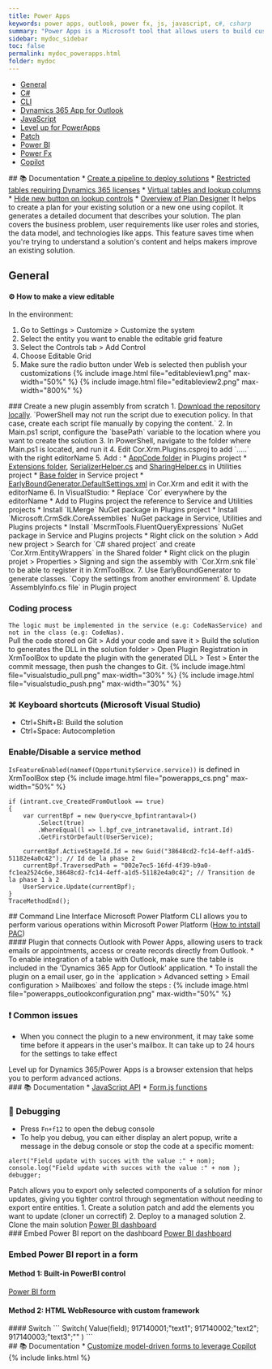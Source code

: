 ```yaml
---
title: Power Apps
keywords: power apps, outlook, power fx, js, javascript, c#, csharp
summary: "Power Apps is a Microsoft tool that allows users to build custom applications, simplify business processes, and enhance productivity across an organization. It connects to various data sources, enabling real-time data interaction and app development without extensive coding"
sidebar: mydoc_sidebar
toc: false
permalink: mydoc_powerapps.html
folder: mydoc
---
```


<ul id="profileTabs" class="nav nav-tabs">
    <li class="active"><a class="noCrossRef" href="#general" data-toggle="tab">General</a></li>
    <li><a class="noCrossRef" href="#csharp" data-toggle="tab">C#</a></li>
    <li><a class="noCrossRef" href="#cli" data-toggle="tab">CLI</a></li>
    <li><a class="noCrossRef" href="#dynamics-app-outlook" data-toggle="tab">Dynamics 365 App for Outlook</a></li>
    <li><a class="noCrossRef" href="#javascript" data-toggle="tab">JavaScript</a></li>
    <li><a class="noCrossRef" href="#levelup" data-toggle="tab">Level up for PowerApps</a></li>
    <li><a class="noCrossRef" href="#patch" data-toggle="tab">Patch</a></li>
    <li><a class="noCrossRef" href="#power-bi" data-toggle="tab">Power BI</a></li>
    <li><a class="noCrossRef" href="#power-fx" data-toggle="tab">Power Fx</a></li>
    <li><a class="noCrossRef" href="#copilot" data-toggle="tab">Copilot</a></li>
</ul>
  <div class="tab-content">
<div role="tabpanel" class="tab-pane active" id="general" markdown="1">
## 📚 Documentation
* <a href="https://learn.microsoft.com/en-us/power-platform/alm/custom-host-pipelines" target="_blank" rel="noopener noreferrer">Create a pipeline to deploy solutions</a>
* <a href="https://learn.microsoft.com/en-us/power-apps/maker/data-platform/data-platform-restricted-entities" target="_blank" rel="noopener noreferrer">Restricted tables requiring Dynamics 365 licenses</a>
* <a href="https://mattruma.com/adventures-with-dataverse-virtual-tables-and-look-up-columns/?utm_source=substack&utm_medium=email" target="_blank" rel="noopener noreferrer">Virtual tables and lookup columns</a>
* <a href="https://orby.com.au/hide-new-button-on-lookup-controls-in-model-driven-apps-2/" target="_blank" rel="noopener noreferrer">Hide new button on lookup controls</a>
* <a href="https://learn.microsoft.com/en-us/power-apps/maker/plan-designer/plan-designer" target="_blank" rel="noopener noreferrer">Overview of Plan Designer</a>  
It helps to create a plan for your existing solution or a new one using copilot. It generates a detailed document that describes your solution. The plan covers the business problem, user requirements like user roles and stories, the data model, and technologies like apps. This feature saves time when you're trying to understand a solution's content and helps makers improve an existing solution.

## General
#### ⚙️ How to make a view editable
In the environment:
1. Go to Settings > Customize > Customize the system
2. Select the entity you want to enable the editable grid feature
3. Select the Controls tab > Add Control
4. Choose Editable Grid
5. Make sure the radio button under Web is selected then publish your customizations
{% include image.html file="editableview1.png" max-width="50%" %}
{% include image.html file="editableview2.png" max-width="800%" %}
</div>

<div role="tabpanel" class="tab-pane" id="csharp" markdown="1">
### Create a new plugin assembly from scratch
1. <a href="https://github.com/gedeontofidji/PowerShell/tree/main/CreateDynamicsPlugin" target="_blank" rel="noopener noreferrer">Download the repository locally</a>. `PowerShell may not run the script due to execution policy. In that case, create each script file manually by copying the content.`
2. In Main.ps1 script, configure the `basePath` variable to the location where you want to create the solution
3. In PowerShell, navigate to the folder where Main.ps1 is located, and run it
4. Edit Cor.Xrm.Plugins.csproj to add `<PropertyGroup><PostBuildEvent>.....</PostBuildEvent></PropertyGroup>` with the right editorName
5. Add :
* <a href="https://github.com/gedeontofidji/ClassLibrary_NetFramework/tree/main/CORE/Cor.Xrm/System/Cor.Xrm.Plugins/AppCode" target="_blank" rel="noopener noreferrer">AppCode folder</a> in Plugins project
* <a href="https://github.com/gedeontofidji/ClassLibrary_NetFramework/tree/main/CORE/Cor.Xrm/Shared/Cor.Xrm.Utilities/Extensions" target="_blank" rel="noopener noreferrer">Extensions folder</a>, <a href="https://github.com/gedeontofidji/ClassLibrary_NetFramework/blob/main/CORE/Cor.Xrm/Shared/Cor.Xrm.Utilities/SerializerHelper.cs" target="_blank" rel="noopener noreferrer">SerializerHelper.cs</a> and <a href="https://github.com/gedeontofidji/ClassLibrary_NetFramework/blob/main/CORE/Cor.Xrm/Shared/Cor.Xrm.Utilities/SharingHelper.cs" target="_blank" rel="noopener noreferrer">SharingHelper.cs</a> in Utilities project
* <a href="https://github.com/gedeontofidji/ClassLibrary_NetFramework/tree/main/CORE/Cor.Xrm/Shared/Cor.Xrm.Service/Base" target="_blank" rel="noopener noreferrer">Base folder</a> in Service project
* <a href="https://github.com/gedeontofidji/ClassLibrary_NetFramework/blob/main/CORE/Cor.Xrm/DLaB.EarlyBoundGenerator.DefaultSettings.xml" target="_blank" rel="noopener noreferrer">EarlyBoundGenerator.DefaultSettings.xml</a> in Cor.Xrm and edit it with the editorName
6. In VisualStudio: 
* Replace `Cor` everywhere by the editorName
* Add to Plugins project the reference to Service and Utilities projects
* Install `ILMerge` NuGet package in Plugins project
* Install `Microsoft.CrmSdk.CoreAssemblies` NuGet package in Service, Utilities and Plugins projects
* Install `MscrmTools.FluentQueryExpressions` NuGet package in Service and Plugins projects
* Right click on the solution > Add new project > Search for `C# shared project` and create `Cor.Xrm.EntityWrappers` in the Shared folder
* Right click on the plugin projet > Properties > Signing and sign the assembly with `Cor.Xrm.snk file` to be able to register it in XrmToolBox.
7. Use EarlyBoundGenerator to generate classes. `Copy the settings from another environment`
8. Update `AssemblyInfo.cs file` in Plugin project

### Coding process
`The logic must be implemented in the service (e.g: CodeNasService) and not in the class (e.g: CodeNas).`  
Pull the code stored on Git > Add your code and save it > Build the solution to generates the DLL in the solution folder > Open Plugin Registration in XrmToolBox to update the plugin with the generated DLL > Test > Enter the commit message, then push the changes to Git.
{% include image.html file="visualstudio_pull.png" max-width="30%" %}
{% include image.html file="visualstudio_push.png" max-width="30%" %}

### ⌘ Keyboard shortcuts (Microsoft Visual Studio)  
* Ctrl+Shift+B: Build the solution
* Ctrl+Space: Autocompletion

### Enable/Disable a service method
`IsFeatureEnabled(nameof(OpportunityService.service))` is defined in XrmToolBox step
{% include image.html file="powerapps_cs.png" max-width="50%" %}

```
if (intrant.cve_CreatedFromOutlook == true)
{
    var currentBpf = new Query<cve_bpfintrantaval>()
        .Select(true)
        .WhereEqual(l => l.bpf_cve_intranetavalid, intrant.Id)
        .GetFirstOrDefault(UserService);

    currentBpf.ActiveStageId.Id = new Guid("38648cd2-fc14-4eff-a1d5-51182e4a0c42"); // Id de la phase 2
    currentBpf.TraversedPath = "002e7ec5-16fd-4f39-b9a0-fc1ea2524c6e,38648cd2-fc14-4eff-a1d5-51182e4a0c42"; // Transition de la phase 1 à 2
    UserService.Update(currentBpf);
}
TraceMethodEnd();
```
</div>

<div role="tabpanel" class="tab-pane" id="cli" markdown="1">
## Command Line Interface  
Microsoft Power Platform CLI allows you to perform various operations within Microsoft Power Platform (<a href="https://learn.microsoft.com/fr-fr/power-platform/developer/cli/introduction?tabs=windows#install-power-platform-cli-for-windows" target="_blank" rel="noopener noreferrer">How to intstall PAC</a>)
</div>

<div role="tabpanel" class="tab-pane" id="dynamics-app-outlook" markdown="1">
#### Plugin that connects Outlook with Power Apps, allowing users to track emails or appointments, access or create records directly from Outlook.
* To enable integration of a table with Outlook, make sure the table is included in the 'Dynamics 365 App for Outlook' application.
* To install the plugin on a email user, go in the `application > Advanced setting > Email configuration > Mailboxes` and follow the steps :
{% include image.html file="powerapps_outlookconfiguration.png" max-width="50%" %}  

### ❗ Common issues
* When you connect the plugin to a new environment, it may take some time before it appears in the user's mailbox. It can take up to 24 hours for the settings to take effect
</div>

<div role="tabpanel" class="tab-pane" id="levelup" markdown="1">
Level up for Dynamics 365/Power Apps is a browser extension that helps you to perform advanced actions.
</div>
  
<div role="tabpanel" class="tab-pane" id="javascript" markdown="1">
### 📚 Documentation
* <a href="https://learn.microsoft.com/en-us/power-apps/developer/model-driven-apps/clientapi/reference" target="_blank" rel="noopener noreferrer">JavaScript API</a>
* <a href="https://github.com/gedeontofidji/JavaScript/blob/main/Shared/Form.js" target="_blank" rel="noopener noreferrer">Form.js functions</a>

### 🐞 Debugging
* Press `Fn+f12` to open the debug console
* To help you debug, you can either display an alert popup, write a message in the debug console or stop the code at a specific moment:
```
alert("Field update with succes with the value :" + nom);
console.log("Field update with succes with the value :" + nom );
debugger;
```
</div>

<div role="tabpanel" class="tab-pane" id="patch" markdown="1">
Patch allows you to export only selected components of a solution for minor updates, giving you tighter control through segmentation without needing to export entire entities.
1. Create a solution patch and add the elements you want to update (cloner un correctif)
2. Deploy to a managed solution
2. Clone the main solution
<a href="https://learn.microsoft.com/fr-fr/dynamics365/customerengagement/on-premises/customize/use-segmented-solutions-patches-simplify-updates?view=op-9-1" target="_blank" rel="noopener noreferrer">Power BI dashboard</a>
</div>

<div role="tabpanel" class="tab-pane" id="power-bi" markdown="1">    
### Embed Power BI report on the dashboard
<a href="https://learn.microsoft.com/en-us/power-apps/user/add-powerbi-dashboards" target="_blank" rel="noopener noreferrer">Power BI dashboard</a>

### Embed Power BI report in a form
#### Method 1: Built-in PowerBI control
<a href="https://learn.microsoft.com/en-us/power-apps/maker/model-driven-apps/embed-powerbi-report-in-system-form" target="_blank" rel="noopener noreferrer">Power BI form</a>  
#### Method 2: HTML WebResource with custom framework
</div>

<div role="tabpanel" class="tab-pane" id="power-fx" markdown="1">
#### Switch
```
Switch(
Value(field);
917140001;"text1";
917140002;"text2";
917140003;"text3";""
)
```
</div>

<div role="tabpanel" class="tab-pane" id="copilot" markdown="1">
## 📚 Documentation
* <a href="https://www.microsoft.com/en-us/power-platform/blog/power-apps/customize-model-driven-forms-to-leverage-copilot-studio-content-preview/" target="_blank" rel="noopener noreferrer">Customize model-driven forms to leverage Copilot</a>
</div>
</div>
{% include links.html %}

